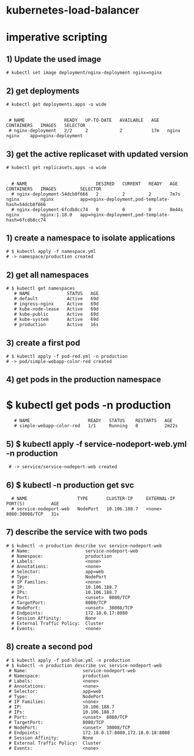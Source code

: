 # kubernetes-load-balancer


# imperative scripting
  ## 1) Update the used image 
    # kubectl set image deployment/nginx-deployment nginx=nginx
  ## 2) get deployments
    # kubectl get deployments.apps -o wide
  ## 
     # NAME               READY   UP-TO-DATE   AVAILABLE   AGE   CONTAINERS   IMAGES   SELECTOR
     # nginx-deployment   2/2     2            2           17m   nginx        nginx    app=nginx-deployment
  ## 3) get the active replicaset with updated version 
    # kubectl get replicasets.apps -o wide
  ## 
      # NAME                          DESIRED   CURRENT   READY   AGE     CONTAINERS   IMAGES         SELECTOR
      # nginx-deployment-54dcb8f666   2         2         2       7m7s    nginx        nginx          app=nginx-deployment,pod-template-hash=54dcb8f666
      # nginx-deployment-6fcdb8cc74   0         0         0       8m44s   nginx        nginx:1.18.0   app=nginx-deployment,pod-template-hash=6fcdb8cc74


  ## 1) create a namespace to isolate applications
    # $ kubectl apply -f namespace.yml 
    # -> namespace/production created

  ## 2) get all namespaces 
    # $ kubectl get namespaces
       # NAME              STATUS   AGE
       # default           Active   69d
       # ingress-nginx     Active   69d
       # kube-node-lease   Active   69d
       # kube-public       Active   69d
       # kube-system       Active   69d
       # production        Active   16s
       
  ## 3) create a first pod
    # $ kubectl apply -f pod-red.yml -n production
    # -> pod/simple-webapp-color-red created
    
  ## 4) get pods in the production namespace
   # $ kubectl get pods -n production 
       # NAME                      READY   STATUS    RESTARTS   AGE
       # simple-webapp-color-red   1/1     Running   0          2m22s
       
  ## 5) $ kubectl apply -f service-nodeport-web.yml -n production
     # -> service/service-nodeport-web created
     
  ## 6) $ kubectl -n production get svc
      # NAME                   TYPE       CLUSTER-IP     EXTERNAL-IP   PORT(S)          AGE
      # service-nodeport-web   NodePort   10.106.188.7   <none>        8080:30008/TCP   31s
 
  ## 7) describe the service with two pods
    # $ kubectl -n production describe svc service-nodeport-web
      # Name:                     service-nodeport-web
      # Namespace:                production
      # Labels:                   <none>
      # Annotations:              <none>
      # Selector:                 app=web
      # Type:                     NodePort
      # IP Families:              <none>
      # IP:                       10.106.188.7
      # IPs:                      10.106.188.7
      # Port:                     <unset>  8080/TCP
      # TargetPort:               8080/TCP
      # NodePort:                 <unset>  30008/TCP
      # Endpoints:                172.18.0.17:8080
      # Session Affinity:         None
      # External Traffic Policy:  Cluster
      # Events:                   <none>
  ## 8) create a second pod 
    # $ kubectl apply -f pod-blue.yml -n production
    # $ kubectl -n production describe svc service-nodeport-web
     # Name:                     service-nodeport-web
     # Namespace:                production
     # Labels:                   <none>
     # Annotations:              <none>
     # Selector:                 app=web
     # Type:                     NodePort
     # IP Families:              <none>
     # IP:                       10.106.188.7
     # IPs:                      10.106.188.7
     # Port:                     <unset>  8080/TCP
     # TargetPort:               8080/TCP
     # NodePort:                 <unset>  30008/TCP
     # Endpoints:                172.18.0.17:8080,172.18.0.18:8080
     # Session Affinity:         None
     # External Traffic Policy:  Cluster
     # Events:                   <none>
